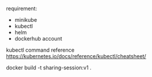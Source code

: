 requirement:
- minikube
- kubectl
- helm
- dockerhub account

kubectl command reference
https://kubernetes.io/docs/reference/kubectl/cheatsheet/

docker build -t sharing-session:v1 .
